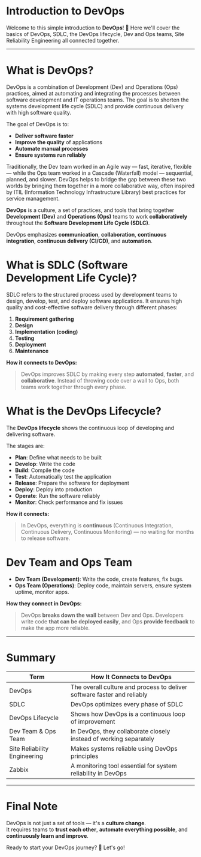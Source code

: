 
# Introduction to DevOps

Welcome to this simple introduction to **DevOps**! 🚀 
Here we'll cover the basics of DevOps, SDLC, the DevOps lifecycle, Dev and Ops teams, Site Reliability Engineering all connected together.

---

# What is DevOps?

DevOps is a combination of Development (Dev) and Operations (Ops) practices, aimed at automating and integrating the processes between software development and IT operations teams.
The goal is to shorten the systems development life cycle (SDLC) and provide continuous delivery with high software quality.

The goal of DevOps is to:
- **Deliver software faster**
- **Improve the quality** of applications
- **Automate manual processes**
- **Ensure systems run reliably**

Traditionally, the Dev team worked in an Agile way — fast, iterative, flexible — while the Ops team worked in a Cascade (Waterfall) model — sequential, planned, and slower.
DevOps helps to bridge the gap between these two worlds by bringing them together in a more collaborative way, often inspired by ITIL (Information Technology Infrastructure Library) best practices for service management.

**DevOps** is a culture, a set of practices, and tools that bring together **Development (Dev)** and **Operations (Ops)** teams to work **collaboratively** throughout the **Software Development Life Cycle (SDLC)**.


DevOps emphasizes **communication**, **collaboration**, **continuous integration**, **continuous delivery (CI/CD)**, and **automation**.


# What is SDLC (Software Development Life Cycle)?

SDLC refers to the structured process used by development teams to design, develop, test, and deploy software applications.
It ensures high quality and cost-effective software delivery through different phases:

1. **Requirement gathering**
2. **Design**
3. **Implementation (coding)**
4. **Testing**
5. **Deployment**
6. **Maintenance**


**How it connects to DevOps:**
> DevOps improves SDLC by making every step **automated**, **faster**, and **collaborative**. Instead of throwing code over a wall to Ops, both teams work together through every phase.


# What is the DevOps Lifecycle?

The **DevOps lifecycle** shows the continuous loop of developing and delivering software.

The stages are:
- **Plan**: Define what needs to be built
- **Develop**: Write the code
- **Build**: Compile the code
- **Test**: Automatically test the application
- **Release**: Prepare the software for deployment
- **Deploy**: Deploy into production
- **Operate**: Run the software reliably
- **Monitor**: Check performance and fix issues

**How it connects:**
> In DevOps, everything is **continuous** (Continuous Integration, Continuous Delivery, Continuous Monitoring) — no waiting for months to release software.


# Dev Team and Ops Team

- **Dev Team (Development)**: Write the code, create features, fix bugs.
- **Ops Team (Operations)**: Deploy code, maintain servers, ensure system uptime, monitor apps.

**How they connect in DevOps:**
> DevOps **breaks down the wall** between Dev and Ops. Developers write code **that can be deployed easily**, and Ops **provide feedback** to make the app more reliable.


---

# Summary

| Term | How It Connects to DevOps |
|-----|---------------------------|
| DevOps | The overall culture and process to deliver software faster and reliably |
| SDLC | DevOps optimizes every phase of SDLC |
| DevOps Lifecycle | Shows how DevOps is a continuous loop of improvement |
| Dev Team & Ops Team | In DevOps, they collaborate closely instead of working separately |
| Site Reliability Engineering | Makes systems reliable using DevOps principles |
| Zabbix | A monitoring tool essential for system reliability in DevOps |

---

# Final Note

DevOps is not just a set of tools — it's a **culture change**.  
It requires teams to **trust each other**, **automate everything possible**, and **continuously learn and improve**.

Ready to start your DevOps journey? 🚀 Let's go!
